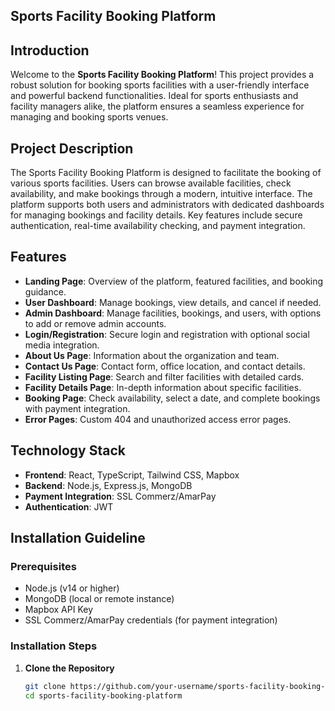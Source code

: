 ## Sports Facility Booking Platform

## Introduction

Welcome to the **Sports Facility Booking Platform**! This project provides a robust solution for booking sports facilities with a user-friendly interface and powerful backend functionalities. Ideal for sports enthusiasts and facility managers alike, the platform ensures a seamless experience for managing and booking sports venues.

## Project Description

The Sports Facility Booking Platform is designed to facilitate the booking of various sports facilities. Users can browse available facilities, check availability, and make bookings through a modern, intuitive interface. The platform supports both users and administrators with dedicated dashboards for managing bookings and facility details. Key features include secure authentication, real-time availability checking, and payment integration.

## Features

- **Landing Page**: Overview of the platform, featured facilities, and booking guidance.
- **User Dashboard**: Manage bookings, view details, and cancel if needed.
- **Admin Dashboard**: Manage facilities, bookings, and users, with options to add or remove admin accounts.
- **Login/Registration**: Secure login and registration with optional social media integration.
- **About Us Page**: Information about the organization and team.
- **Contact Us Page**: Contact form, office location, and contact details.
- **Facility Listing Page**: Search and filter facilities with detailed cards.
- **Facility Details Page**: In-depth information about specific facilities.
- **Booking Page**: Check availability, select a date, and complete bookings with payment integration.
- **Error Pages**: Custom 404 and unauthorized access error pages.

## Technology Stack

- **Frontend**: React, TypeScript, Tailwind CSS, Mapbox
- **Backend**: Node.js, Express.js, MongoDB
- **Payment Integration**: SSL Commerz/AmarPay
- **Authentication**: JWT

## Installation Guideline

### Prerequisites

- Node.js (v14 or higher)
- MongoDB (local or remote instance)
- Mapbox API Key
- SSL Commerz/AmarPay credentials (for payment integration)

### Installation Steps

1. **Clone the Repository**

   ```bash
   git clone https://github.com/your-username/sports-facility-booking-platform.git
   cd sports-facility-booking-platform
